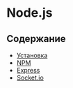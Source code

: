 # Node.js

## Содержание

* [Установка](./Install.md)
* [NPM](./NPM.md)
* [Express](./Express.md)
* [Socket.io](./Socket.io.md)
